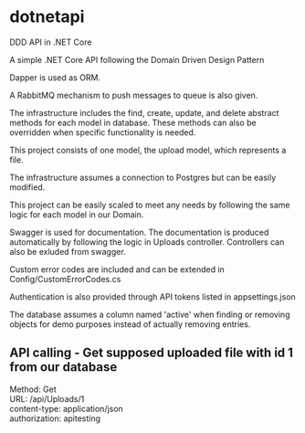 # dotnetapi
DDD API in .NET Core

A simple .NET Core API following the Domain Driven Design Pattern

Dapper is used as ORM.

A RabbitMQ mechanism to push messages to queue is also given.

The infrastructure includes the find, create, update, and delete abstract methods for each model in database. These methods can also be overridden when specific functionality is needed.

This project consists of one model, the upload model, which represents a file.

The infrastructure assumes a connection to Postgres but can be easily modified.

This project can be easily scaled to meet any needs by following the same logic for each model in our Domain.

Swagger is used for documentation. The documentation is produced automatically by following the logic in Uploads controller. Controllers can also be exluded from swagger.

Custom error codes are included and can be extended in Config/CustomErrorCodes.cs

Authentication is also provided through API tokens listed in appsettings.json

The database assumes a column named 'active' when finding or removing objects for demo purposes instead of actually removing entries.


## API calling - Get supposed uploaded file with id 1 from our database
Method: Get<br />
URL: /api/Uploads/1<br />
content-type: application/json<br />
authorization: apitesting
